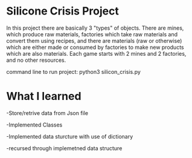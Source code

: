 # Silicone Crisis Project


In this project there are basically 3 "types" of objects.  There are mines, which produce raw materials, factories which take raw materials and convert them using recipes, and there are materials (raw or otherwise) which are either made or consumed by factories to make new products which are also materials. 
Each game starts with 2 mines and 2 factories, and no other resources.  

command line to run project: 
python3 silicon_crisis.py


# What I learned

-Store/retrive data from Json file 

-Implemented Classes 

-Implemented data sturcture with use of dictionary 

-recursed through implemetned data structure 
